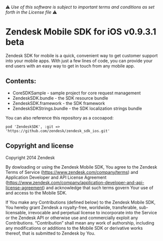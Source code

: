 :warning: *Use of this software is subject to important terms and conditions as set forth in the License file* :warning:

# Zendesk Mobile SDK for iOS v0.9.3.1 beta

Zendesk SDK for mobile is a quick, convenient way to get customer support into your mobile apps. With just a few lines of code, you can provide your end users with an easy way to get in touch from any mobile app.

## Contents:

 * CoreSDKSample - sample project for core request management
 * ZendeskSDK.bundle - the SDK resource bundle
 * ZendeskSDK.framework - the SDK framework
 * ZendeskSDKStrings.bundle - the SDK localization strings bundle

You can also reference this repository as a cocoapod:


````
pod 'ZendeskSDK', :git => 'https://github.com/zendesk/zendesk_sdk_ios.git'

````


## Copyright and license

Copyright 2014 Zendesk

By dowloading or using the Zendesk Mobile SDK, You agree to the Zendesk Terms of Service (https://www.zendesk.com/company/terms) and Application Developer and API License Agreement (https://www.zendesk.com/company/application-developer-and-api-license-agreement) and acknowledge that such terms govern Your use of and access to the Mobile SDK.

If You make any Contributions (defined below) to the Zendesk Mobile SDK, You hereby grant Zendesk a royalty-free, worldwide, transferable, sub-licensable, irrevocable and perpetual license to incorporate into the Service or the Zendesk API or otherwise use and commercially exploit any Contributions. “Contribution” shall mean any work of authorship, including any modifications or additions to the Mobile SDK or derivative works thereof, that is submitted to Zendesk by You.
